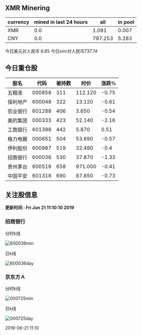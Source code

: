 ## XMR Minering

|currency|mined in last 24 hours|all|in pool|
|---|---|---|---|
|XMR|0.0|1.081|0.007|
|CNY|0.0|797.253|5.283|

今日美元对人民币 6.85	今日xmr对人民币737.74


## 今日重仓股 

|股名|代码|被持数|时价|涨跌%|
|---|---|---|---|---|
|五粮液|000858|311|112.120|-0.75|
|保利地产|600048|322|13.120|-0.61|
|农业银行|601288|406|3.650|-0.54|
|美的集团|000333|423|52.140|-2.16|
|工商银行|601398|442|5.870|0.51|
|格力电器|000651|504|53.690|-0.57|
|伊利股份|600887|519|32.490|-0.4|
|招商银行|600036|530|37.870|-1.33|
|贵州茅台|600519|658|971.000|-0.41|
|中国平安|601318|690|87.850|-0.73|

## 关注股信息
**更新时间 : Fri Jun 21 11:10:10 2019**
### 招商银行 
分时k线

![600036min](http://image.sinajs.cn/newchart/min/n/sh600036.gif)

日k线

![600036day](http://image.sinajs.cn/newchart/daily/n/sh600036.gif)

### 京东方Ａ 
分时k线

![000725min](http://image.sinajs.cn/newchart/min/n/sz000725.gif)

日k线

![000725day](http://image.sinajs.cn/newchart/daily/n/sz000725.gif)

2019-06-21 11:10